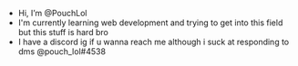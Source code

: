 -  Hi, I’m @PouchLol
- I'm currently learning web development and trying to get into this field but this stuff is hard bro
- I have a discord ig if u wanna reach me although i suck at responding to dms @pouch_lol#4538

